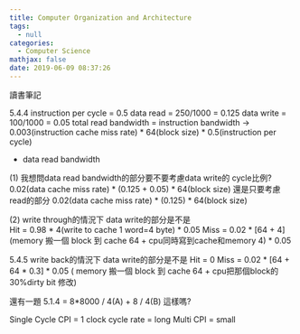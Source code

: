 ```yaml
---
title: Computer Organization and Architecture
tags:
  - null
categories:
  - Computer Science
mathjax: false
date: 2019-06-09 08:37:26
---
```


讀書筆記
<!--more-->

5.4.4
instruction per cycle = 0.5
data read = 250/1000  = 0.125
data write = 100/1000 = 0.05
total read bandwidth =
instruction bandwidth -> 0.003(instruction cache miss rate) * 64(block size) * 0.5(instruction per cycle)
 + data read bandwidth

(1)
我想問data read bandwidth的部分要不要考慮data write的 cycle比例?
0.02(data cache miss rate) * (0.125 + 0.05) * 64(block size)
還是只要考慮read的部分
0.02(data cache miss rate) * (0.125) * 64(block size)

(2)
write through的情況下 data write的部分是不是  
Hit = 0.98 * 4(write to cache 1 word=4 byte) * 0.05
Miss = 0.02 * [64 + 4](memory 搬一個 block 到 cache 64 + cpu同時寫到cache和memory 4) * 0.05

5.4.5
write back的情況下 data write的部分是不是 
Hit = 0
Miss = 0.02 * [64 + 64 * 0.3] * 0.05 ( memory 搬一個 block 到 cache 64  + cpu把那個block的30%dirty bit 修改)


還有一題 5.1.4 = 8*8000 / 4(A) + 8 / 4(B) 這樣嗎?



Single  Cycle
CPI = 1
clock cycle rate = long
Multi
CPI = small

